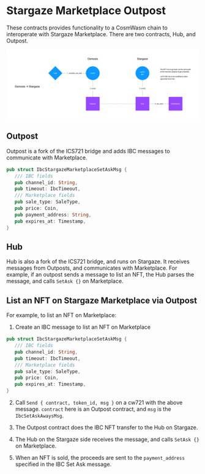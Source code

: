 # Stargaze Marketplace Outpost

These contracts provides functionality to a CosmWasm chain to interoperate with Stargaze Marketplace. There are two contracts, Hub, and Outpost.

![Outpost](Outpost-1.png)

## Outpost

Outpost is a fork of the ICS721 bridge and adds IBC messages to communicate with Marketplace.

```rs
pub struct IbcStargazeMarketplaceSetAskMsg {
   /// IBC fields
   pub channel_id: String,
   pub timeout: IbcTimeout,
   /// Marketplace fields
   pub sale_type: SaleType,
   pub price: Coin,
   pub payment_address: String,
   pub expires_at: Timestamp,
}
```

## Hub

Hub is also a fork of the ICS721 bridge, and runs on Stargaze. It receives messages from Outposts, and communicates with Marketplace. For example, if an outpost sends a message to list an NFT, the Hub parses the message, and calls `SetAsk {}` on Marketplace.

## List an NFT on Stargaze Marketplace via Outpost

For example, to list an NFT on Marketplace:

1. Create an IBC message to list an NFT on Marketplace

```rs
pub struct IbcStargazeMarketplaceSetAskMsg {
   /// IBC fields
   pub channel_id: String,
   pub timeout: IbcTimeout,
   /// Marketplace fields
   pub sale_type: SaleType,
   pub price: Coin,
   pub expires_at: Timestamp,
}
```

2. Call `Send { contract, token_id, msg }` on a cw721 with the above message. `contract` here is an Outpost contract, and `msg` is the `IbcSetAskAwaysMsg`.

3. The Outpost contract does the IBC NFT transfer to the Hub on Stargaze.

4. The Hub on the Stargaze side receives the message, and calls `SetAsk {}` on Marketplace.

5. When an NFT is sold, the proceeds are sent to the `payment_address` specified in the IBC Set Ask message.
